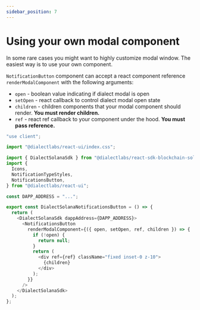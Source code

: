 ```yaml
---
sidebar_position: 7
---
```


# Using your own modal component

In some rare cases you might want to highly customize modal window. The easiest way is to use your own component.&#x20;

`NotificationButton` component can accept a react component reference `renderModalComponent` with the following arguments:

- `open` - boolean value indicating if dialect modal is open
- `setOpen` - react callback to control dialect modal open state
- `children` - children components that your modal component should render. **You must render children.**
- `ref` - react ref callback to your component under the hood. **You must pass reference.**

```typescript
"use client";

import "@dialectlabs/react-ui/index.css";

import { DialectSolanaSdk } from "@dialectlabs/react-sdk-blockchain-solana";
import {
  Icons,
  NotificationTypeStyles,
  NotificationsButton,
} from "@dialectlabs/react-ui";

const DAPP_ADDRESS = "...";

export const DialectSolanaNotificationsButton = () => {
  return (
    <DialectSolanaSdk dappAddress={DAPP_ADDRESS}>
      <NotificationsButton
        renderModalComponent={({ open, setOpen, ref, children }) => {
          if (!open) {
            return null;
          }
          return (
            <div ref={ref} className="fixed inset-0 z-10">
              {children}
            </div>
          );
        }}
      />
    </DialectSolanaSdk>
  );
};
```
